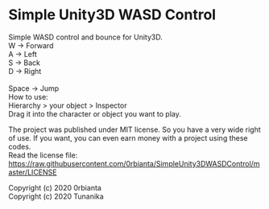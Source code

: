 # Simple Unity3D WASD Control

Simple WASD control and bounce for Unity3D.
<br>
W -> Forward<br>
A -> Left<br>
S -> Back<br>
D -> Right<br>
<br>
Space -> Jump<br>
How to use:<br>
Hierarchy > your object > Inspector<br>
Drag it into the character or object you want to play.<br>

The project was published under MIT license. So you have a very wide right of use. If you want, you can even earn money with a project using these codes.<br>
Read the license file:
https://raw.githubusercontent.com/0rbianta/SimpleUnity3DWASDControl/master/LICENSE

Copyright (c) 2020 0rbianta<br>
Copyright (c) 2020 Tunanika
